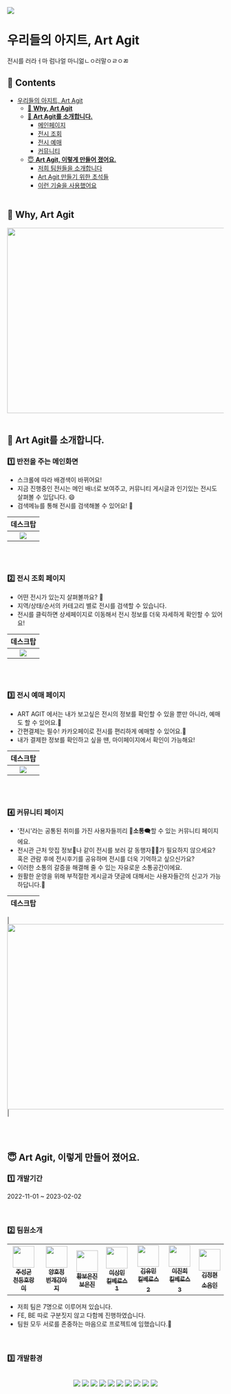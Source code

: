 <img src="https://user-images.githubusercontent.com/112687027/218246880-6214a72c-b29b-4398-a4d0-30706c070b41.png">

# 우리들의 아지트, Art Agit
 전시를 러라ㅓ마 럼나얼 마니얾ㄴㅇ러말ㅇㄹㅇㄻ
</br> 
 
 ## 📑 Contents
- [우리들의 아지트, Art Agit](#우리들의-아지트-art-agit)
    + [🤔 <b>Why, Art Agit</b>](#-why----art-agit)
  * [🤗 <b>Art Agit를 소개합니다.</b>](#-art-agit를-소개합니다)
    + [메인페이지](#1%EF%B8%8F⃣-반전을-주는-메인화면)
    + [전시 조회](#2%EF%B8%8F⃣-전시-조회-페이지)
    + [전시 예매](#3%EF%B8%8F⃣-전시-예매-페이지)
    + [커뮤니티](#4%EF%B8%8F⃣-커뮤니티-페이지)
  * [😇 <b>Art Agit, 이렇게 만들어 졌어요.</b>](#-art-agit,-이렇게-만들어-졌어요)
    + [저희 팀원들을 소개합니다](#팀원소개)
    + [Art Agit 만들기 위한 초석들](#-zpop-을-만들기-위한-초석들)
    + [이런 기술을 사용했어요](#-개발환경)
     </br></br> 


## 🤔 Why, Art Agit
<img src="https://user-images.githubusercontent.com/112687027/218246518-ea3eac19-f936-45a2-89d8-31876510a83a.png" style="width: 560px; height: 430px;"> 
</br></br> 

## 🤗 Art Agit를 소개합니다.
 ###  1️⃣ 반전을 주는 메인화면
 
 - 스크롤에 따라 배경색이 바뀌어요!
 - 지금 진행중인 전시는 메인 배너로 보여주고, 커뮤니티 게시글과 인기있는 전시도 살펴볼 수 있답니다. 😄
 - 검색메뉴를 통해 전시를 검색해볼 수 있어요! 🤩
 
| 데스크탑 | 
| :---: |
|  <img src="https://user-images.githubusercontent.com/112796798/218294092-2223e442-afae-427a-8bea-b64493020bc3.gif"> |

</br> </br> 
  
### 2️⃣ 전시 조회 페이지
- 어떤 전시가 있는지 살펴볼까요? 🤔
- 지역/상태/순서의 카테고리 별로 전시를 검색할 수 있습니다.
- 전시를 클릭하면 상세페이지로 이동해서 전시 정보를 더욱 자세하게 확인할 수 있어요!

| 데스크탑 | 
| :---: |
|  <img src="https://user-images.githubusercontent.com/112796798/218295171-73c0a579-66a8-4776-b646-05b25cf64d0d.gif"> |

 </br> </br> 

### 3️⃣ 전시 예매 페이지
- ART AGIT 에서는 내가 보고싶은 전시의 정보를 확인할 수 있을 뿐만 아니라, 예매도 할 수 있어요.🎫
- 간편결제는 필수! 카카오페이로 전시를 편리하게 예매할 수 있어요.💸
- 내가 결제한 정보를 확인하고 싶을 땐, 마이페이지에서 확인이 가능해요!

| 데스크탑 | 
| :---: |
|  <img src="https://user-images.githubusercontent.com/104054366/218314869-2be08dba-c962-466f-8c49-932b599d68ac.gif"> |

 </br> </br> 
 
 ### 4️⃣ 커뮤니티 페이지
- '전시'라는 공통된 취미를 가진 사용자들끼리 💬<b>소통</b>🗨️할 수 있는 커뮤니티 페이지에요.
- 전시관 근처 맛집 정보🍴나 같이 전시를 보러 갈 동행자👭🏻가 필요하지 않으세요?  
  혹은 관람 후에 전시후기를 공유하며 전시를 더욱 기억하고 싶으신가요?
- 이러한 소통의 갈증을 해결해 줄 수 있는 자유로운 소통공간이에요. 
- 원활한 운영을 위해 부적절한 게시글과 댓글에 대해서는 사용자들간의 신고가 가능하답니다.🚨

| 데스크탑 | 
| :---: |

| <img src = "https://user-images.githubusercontent.com/73868229/218382104-bfe7b7a0-0806-4a5c-8307-6d5aa0dd9331.gif" style="width: 560px; height: 430px;"> |

 </br> </br> 



## 😇 Art Agit, 이렇게 만들어 졌어요.
### 1️⃣ 개발기간  
2022-11-01 ~ 2023-02-02  
</br></br>

### 2️⃣ 팀원소개
 <table>
  <tbody>
    <tr>
      <td align="center"><a href="https://github.com/sungkyoonjoo"><img src="https://avatars.githubusercontent.com/u/112796798?v=4" width="50"><br /><sub><b>주성균<br />천둥호랑이</b></sub></a><br /></td>
      <td align="center"><a href="https://github.com/HOJUNGYANG"><img src="https://avatars.githubusercontent.com/u/104054366?s=400&u=ed899c27843fef05c745031f65818fd83e8e2f63&v=4" width="50" alt=""/><br /><sub><b>양호정<br />번개강아지 </b></sub></a><br /></td>
      <td align="center"><a href="https://github.com/HWANGBOEUNJIN"><img src="https://avatars.githubusercontent.com/u/113825041?v=4" width="50" alt=""/><br /><sub><b>황보은진<br />보은진</b></sub></a><br /></td>
      <td align="center"><a href="https://github.com/LeeSangmin0424"><img src="https://avatars.githubusercontent.com/u/112687027?v=4" width="50" alt=""/><br /><sub><b>이상민<br />킬베로스1</b></sub></a><br /></td>
      <td align="center"><a href="https://github.com/kyoumin"><img src="https://avatars.githubusercontent.com/u/86357444?v=4" width="50" alt=""/><br /><sub><b>김유민<br />킬베로스2</</sub></a><br /></td>
      <td align="center"><a href="https://github.com/Lampjin"><img src="https://avatars.githubusercontent.com/u/73868229?v=4" width="50" alt=""/><br /><sub><b>이진희<br />킬베로스3</</sub></a><br /></td>
      <td align="center"><a href="https://github.com/jeonghyun22"><img src="https://avatars.githubusercontent.com/u/106044593?v=4" width="50" alt=""/><br /><sub><b>김정현<br />소음인</</sub></a><br /></td>
    </tr>
  </tbody>
</table>

- 저희 팀은 7명으로 이루어져 있습니다.
- FE, BE 따로 구분짓지 않고 다함께 진행하였습니다.
- 팀원 모두 서로를 존중하는 마음으로 프로젝트에 임했습니다.🙂
<br /><br /> <br />


### 3️⃣ 개발환경
 <p align="center"></br>  
 <img src="https://img.shields.io/badge/Git-F05032?style=flat-square&logo=Git&logoColor=white"/></a>
 <img src="https://img.shields.io/badge/HTML5-E34F26?style=flat-square&logo=HTML5&logoColor=white"/>
<img src="https://img.shields.io/badge/css3-1572B6?style=flat-square&logo=css3&logoColor=white"/></a>
<img src="https://img.shields.io/badge/Javascript-F7DF1E?style=flat-square&logo=javascript&logoColor=white"/></a> 
<img src="https://img.shields.io/badge/MyBatis-F8DC75?style=flat-square&logo=mybatis&logoColor=white">
<img src="https://img.shields.io/badge/Thymeleaf-4FC08D?style=flat-square&logo=thymeleaf&logoColor=white">
<img src="https://img.shields.io/badge/Spring-6DB33F?style=flat-square&logo=Spring&logoColor=white"/></a>
<img src="https://img.shields.io/badge/JAVA-007396?style=flat-square&logo=java&logoColor=white">
<img src="https://img.shields.io/badge/mysql-4479A1?style=flat-sqaure&logo=mysql&logoColor=white">
<img src="https://img.shields.io/badge/MariaDB-003545?style=flat-square&logo=MariaDB&logoColor=white"/>
 </p>

